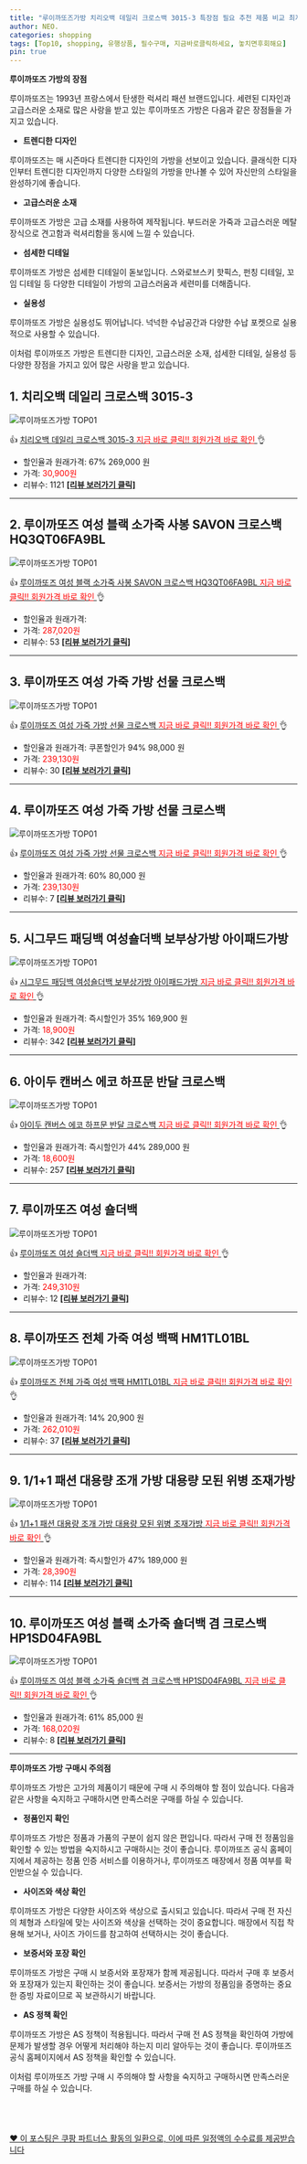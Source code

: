 ```yaml
---
title: "루이까또즈가방 치리오백 데일리 크로스백 3015-3 특장점 필요 추천 제품 비교 최저 가격 비교 장점 구매 후기 구매평"
author: NEO.
categories: shopping
tags: [Top10, shopping, 유행상품, 필수구매, 지금바로클릭하세요, 놓치면후회해요]
pin: true
---
```

**루이까또즈 가방의 장점**

루이까또즈는 1993년 프랑스에서 탄생한 럭셔리 패션 브랜드입니다. 세련된 디자인과 고급스러운 소재로 많은 사랑을 받고 있는 루이까또즈 가방은 다음과 같은 장점들을 가지고 있습니다.

* **트렌디한 디자인**

루이까또즈는 매 시즌마다 트렌디한 디자인의 가방을 선보이고 있습니다. 클래식한 디자인부터 트렌디한 디자인까지 다양한 스타일의 가방을 만나볼 수 있어 자신만의 스타일을 완성하기에 좋습니다.

* **고급스러운 소재**

루이까또즈 가방은 고급 소재를 사용하여 제작됩니다. 부드러운 가죽과 고급스러운 메탈 장식으로 견고함과 럭셔리함을 동시에 느낄 수 있습니다.

* **섬세한 디테일**

루이까또즈 가방은 섬세한 디테일이 돋보입니다. 스와로브스키 핫픽스, 펀칭 디테일, 꼬임 디테일 등 다양한 디테일이 가방의 고급스러움과 세련미를 더해줍니다.

* **실용성**

루이까또즈 가방은 실용성도 뛰어납니다. 넉넉한 수납공간과 다양한 수납 포켓으로 실용적으로 사용할 수 있습니다.

이처럼 루이까또즈 가방은 트렌디한 디자인, 고급스러운 소재, 섬세한 디테일, 실용성 등 다양한 장점을 가지고 있어 많은 사랑을 받고 있습니다.

   

## 1. 치리오백 데일리 크로스백 3015-3

![루이까또즈가방 TOP01](https://thumbnail7.coupangcdn.com/thumbnails/remote/490x490ex/image/vendor_inventory/images/2019/03/22/14/7/4f811f83-24f3-4c25-9a72-0c693a6fdb26.jpg)


👍 [치리오백 데일리 크로스백 3015-3 <font color=red> 지금 바로 클릭!! 회원가격 바로 확인 </font> ](https://link.coupang.com/re/AFFSDP?lptag=AF3617701&subid=GithubCoopas&pageKey=202609847&traceid=V0-153&itemId=592819840&vendorItemId=4532794535) 👌 


- 할인율과 원래가격: 67%  269,000   원
- 가격: <span style='color:red'>30,900원</span>
- 리뷰수: 1121  [**[리뷰 보러가기 클릭]**](https://link.coupang.com/re/AFFSDP?lptag=AF3617701&subid=GithubCoopas&pageKey=202609847&traceid=V0-153&itemId=592819840&vendorItemId=4532794535)

---


   

## 2. 루이까또즈 여성 블랙 소가죽 사봉 SAVON 크로스백 HQ3QT06FA9BL

![루이까또즈가방 TOP01](https://thumbnail7.coupangcdn.com/thumbnails/remote/490x490ex/image/vendor_inventory/9c30/c05b7025e3e9524843aaf0790feefadfaec7822199c94757bc5e25728a03.png)


👍 [루이까또즈 여성 블랙 소가죽 사봉 SAVON 크로스백 HQ3QT06FA9BL <font color=red> 지금 바로 클릭!! 회원가격 바로 확인 </font> ](https://link.coupang.com/re/AFFSDP?lptag=AF3617701&subid=GithubCoopas&pageKey=7465929530&traceid=V0-153&itemId=19470546967&vendorItemId=86580797854) 👌 


- 할인율과 원래가격: 
- 가격: <span style='color:red'>287,020원</span>
- 리뷰수: 53  [**[리뷰 보러가기 클릭]**](https://link.coupang.com/re/AFFSDP?lptag=AF3617701&subid=GithubCoopas&pageKey=7465929530&traceid=V0-153&itemId=19470546967&vendorItemId=86580797854)

---


   

## 3. 루이까또즈 여성 가죽 가방 선물 크로스백

![루이까또즈가방 TOP01](https://thumbnail8.coupangcdn.com/thumbnails/remote/490x490ex/image/vendor_inventory/19dc/57b91901ccb76f5dba02fa0da7be6af10cc3c44c1803b867c4e1aba0467c.JPG)


👍 [루이까또즈 여성 가죽 가방 선물 크로스백 <font color=red> 지금 바로 클릭!! 회원가격 바로 확인 </font> ](https://link.coupang.com/re/AFFSDP?lptag=AF3617701&subid=GithubCoopas&pageKey=7514272335&traceid=V0-153&itemId=19695248008&vendorItemId=87783354508) 👌 


- 할인율과 원래가격: 쿠폰할인가 94%  98,000   원
- 가격: <span style='color:red'>239,130원</span>
- 리뷰수: 30  [**[리뷰 보러가기 클릭]**](https://link.coupang.com/re/AFFSDP?lptag=AF3617701&subid=GithubCoopas&pageKey=7514272335&traceid=V0-153&itemId=19695248008&vendorItemId=87783354508)

---


   

## 4. 루이까또즈 여성 가죽 가방 선물 크로스백

![루이까또즈가방 TOP01](https://thumbnail7.coupangcdn.com/thumbnails/remote/490x490ex/image/vendor_inventory/359c/00016e977100c91d179c795facd0deccbafbcd8d16b2f13673d271767690.png)


👍 [루이까또즈 여성 가죽 가방 선물 크로스백 <font color=red> 지금 바로 클릭!! 회원가격 바로 확인 </font> ](https://link.coupang.com/re/AFFSDP?lptag=AF3617701&subid=GithubCoopas&pageKey=7469266020&traceid=V0-153&itemId=19486518391&vendorItemId=86596466794) 👌 


- 할인율과 원래가격: 60%  80,000   원
- 가격: <span style='color:red'>239,130원</span>
- 리뷰수: 7  [**[리뷰 보러가기 클릭]**](https://link.coupang.com/re/AFFSDP?lptag=AF3617701&subid=GithubCoopas&pageKey=7469266020&traceid=V0-153&itemId=19486518391&vendorItemId=86596466794)

---


   

## 5. 시그무드 패딩백 여성숄더백 보부상가방 아이패드가방

![루이까또즈가방 TOP01](https://thumbnail9.coupangcdn.com/thumbnails/remote/490x490ex/image/vendor_inventory/b1ab/be9581f244e5bee5f081c63a9604278a9e9f7a2df1c4248bc8a1ada728a9.jpg)


👍 [시그무드 패딩백 여성숄더백 보부상가방 아이패드가방 <font color=red> 지금 바로 클릭!! 회원가격 바로 확인 </font> ](https://link.coupang.com/re/AFFSDP?lptag=AF3617701&subid=GithubCoopas&pageKey=7735262173&traceid=V0-153&itemId=20796422509&vendorItemId=87933330309) 👌 


- 할인율과 원래가격: 즉시할인가 35%  169,900   원
- 가격: <span style='color:red'>18,900원</span>
- 리뷰수: 342  [**[리뷰 보러가기 클릭]**](https://link.coupang.com/re/AFFSDP?lptag=AF3617701&subid=GithubCoopas&pageKey=7735262173&traceid=V0-153&itemId=20796422509&vendorItemId=87933330309)

---


   

## 6. 아이두 캔버스 에코 하프문 반달 크로스백

![루이까또즈가방 TOP01](https://thumbnail6.coupangcdn.com/thumbnails/remote/490x490ex/image/vendor_inventory/fe2f/b45e47a6f15ab834b675be215d1c74476f7fcb6d0aa284a1554035c65463.png)


👍 [아이두 캔버스 에코 하프문 반달 크로스백 <font color=red> 지금 바로 클릭!! 회원가격 바로 확인 </font> ](https://link.coupang.com/re/AFFSDP?lptag=AF3617701&subid=GithubCoopas&pageKey=7558683208&traceid=V0-153&itemId=19908744335&vendorItemId=86867105263) 👌 


- 할인율과 원래가격: 즉시할인가 44%  289,000   원
- 가격: <span style='color:red'>18,600원</span>
- 리뷰수: 257  [**[리뷰 보러가기 클릭]**](https://link.coupang.com/re/AFFSDP?lptag=AF3617701&subid=GithubCoopas&pageKey=7558683208&traceid=V0-153&itemId=19908744335&vendorItemId=86867105263)

---


   

## 7. 루이까또즈 여성 숄더백

![루이까또즈가방 TOP01](https://thumbnail9.coupangcdn.com/thumbnails/remote/490x490ex/image/vendor_inventory/6b1b/8bb4fe5e01d9293b86af24f8690fde24655c0c57a36f53e5f85ae312a527.jpg)


👍 [루이까또즈 여성 숄더백 <font color=red> 지금 바로 클릭!! 회원가격 바로 확인 </font> ](https://link.coupang.com/re/AFFSDP?lptag=AF3617701&subid=GithubCoopas&pageKey=7138444713&traceid=V0-153&itemId=17917312676&vendorItemId=85079963985) 👌 


- 할인율과 원래가격: 
- 가격: <span style='color:red'>249,310원</span>
- 리뷰수: 12  [**[리뷰 보러가기 클릭]**](https://link.coupang.com/re/AFFSDP?lptag=AF3617701&subid=GithubCoopas&pageKey=7138444713&traceid=V0-153&itemId=17917312676&vendorItemId=85079963985)

---


   

## 8. 루이까또즈 전체 가죽 여성 백팩 HM1TL01BL

![루이까또즈가방 TOP01](https://thumbnail10.coupangcdn.com/thumbnails/remote/490x490ex/image/vendor_inventory/ae50/3df5b7f18a1a8aeaf44a2b25efb873aaf143177000c2c012bb3cc71d44e7.jpg)


👍 [루이까또즈 전체 가죽 여성 백팩 HM1TL01BL <font color=red> 지금 바로 클릭!! 회원가격 바로 확인 </font> ](https://link.coupang.com/re/AFFSDP?lptag=AF3617701&subid=GithubCoopas&pageKey=7062214146&traceid=V0-153&itemId=17513724504&vendorItemId=85223242805) 👌 


- 할인율과 원래가격: 14%  20,900   원
- 가격: <span style='color:red'>262,010원</span>
- 리뷰수: 37  [**[리뷰 보러가기 클릭]**](https://link.coupang.com/re/AFFSDP?lptag=AF3617701&subid=GithubCoopas&pageKey=7062214146&traceid=V0-153&itemId=17513724504&vendorItemId=85223242805)

---


   

## 9. 1/1+1 패션 대용량 조개 가방 대용량 모된 위병 조재가방

![루이까또즈가방 TOP01](https://thumbnail8.coupangcdn.com/thumbnails/remote/490x490ex/image/vendor_inventory/5806/cbfd9b10dba0764322cd99d0e79335e5073f5d7b8b33bb1b14d59572df84.jpg)


👍 [1/1+1 패션 대용량 조개 가방 대용량 모된 위병 조재가방 <font color=red> 지금 바로 클릭!! 회원가격 바로 확인 </font> ](https://link.coupang.com/re/AFFSDP?lptag=AF3617701&subid=GithubCoopas&pageKey=7744899217&traceid=V0-153&itemId=20846594294&vendorItemId=87914177832) 👌 


- 할인율과 원래가격: 즉시할인가 47%  189,000   원
- 가격: <span style='color:red'>28,390원</span>
- 리뷰수: 114  [**[리뷰 보러가기 클릭]**](https://link.coupang.com/re/AFFSDP?lptag=AF3617701&subid=GithubCoopas&pageKey=7744899217&traceid=V0-153&itemId=20846594294&vendorItemId=87914177832)

---


   

## 10. 루이까또즈 여성 블랙 소가죽 숄더백 겸 크로스백 HP1SD04FA9BL

![루이까또즈가방 TOP01](https://thumbnail6.coupangcdn.com/thumbnails/remote/490x490ex/image/vendor_inventory/59e4/85d603d4563f983bbccb1c4978aef292e87fd111739536c5682f8169a9e3.jpg)


👍 [루이까또즈 여성 블랙 소가죽 숄더백 겸 크로스백 HP1SD04FA9BL <font color=red> 지금 바로 클릭!! 회원가격 바로 확인 </font> ](https://link.coupang.com/re/AFFSDP?lptag=AF3617701&subid=GithubCoopas&pageKey=7744397611&traceid=V0-153&itemId=20843902639&vendorItemId=87911520130) 👌 


- 할인율과 원래가격: 61%  85,000   원
- 가격: <span style='color:red'>168,020원</span>
- 리뷰수: 8  [**[리뷰 보러가기 클릭]**](https://link.coupang.com/re/AFFSDP?lptag=AF3617701&subid=GithubCoopas&pageKey=7744397611&traceid=V0-153&itemId=20843902639&vendorItemId=87911520130)

---
**루이까또즈 가방 구매시 주의점**

루이까또즈 가방은 고가의 제품이기 때문에 구매 시 주의해야 할 점이 있습니다. 다음과 같은 사항을 숙지하고 구매하시면 만족스러운 구매를 하실 수 있습니다.

* **정품인지 확인**

루이까또즈 가방은 정품과 가품의 구분이 쉽지 않은 편입니다. 따라서 구매 전 정품임을 확인할 수 있는 방법을 숙지하시고 구매하시는 것이 좋습니다. 루이까또즈 공식 홈페이지에서 제공하는 정품 인증 서비스를 이용하거나, 루이까또즈 매장에서 정품 여부를 확인받으실 수 있습니다.

* **사이즈와 색상 확인**

루이까또즈 가방은 다양한 사이즈와 색상으로 출시되고 있습니다. 따라서 구매 전 자신의 체형과 스타일에 맞는 사이즈와 색상을 선택하는 것이 중요합니다. 매장에서 직접 착용해 보거나, 사이즈 가이드를 참고하여 선택하시는 것이 좋습니다.

* **보증서와 포장 확인**

루이까또즈 가방은 구매 시 보증서와 포장재가 함께 제공됩니다. 따라서 구매 후 보증서와 포장재가 있는지 확인하는 것이 좋습니다. 보증서는 가방의 정품임을 증명하는 중요한 증빙 자료이므로 꼭 보관하시기 바랍니다.

* **AS 정책 확인**

루이까또즈 가방은 AS 정책이 적용됩니다. 따라서 구매 전 AS 정책을 확인하여 가방에 문제가 발생할 경우 어떻게 처리해야 하는지 미리 알아두는 것이 좋습니다. 루이까또즈 공식 홈페이지에서 AS 정책을 확인할 수 있습니다.

이처럼 루이까또즈 가방 구매 시 주의해야 할 사항을 숙지하고 구매하시면 만족스러운 구매를 하실 수 있습니다.<br><br><br><br><br> [ ❤  이 포스팅은 쿠팡 파트너스 활동의 일환으로, 이에 따른 일정액의 수수료를 제공받습니다](https://link.coupang.com/a/bcEFyh)